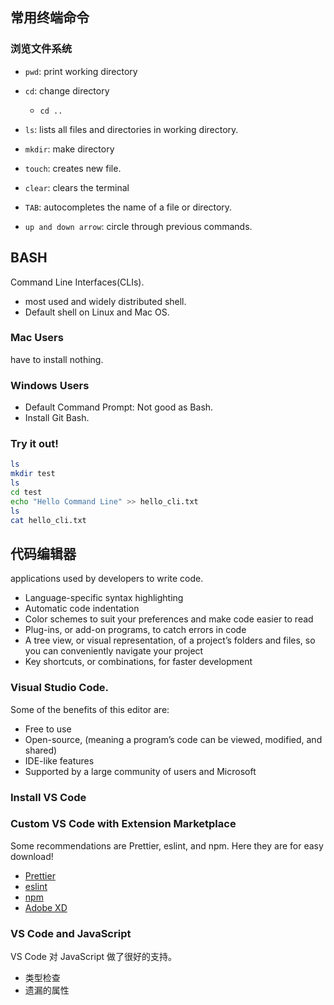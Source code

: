 ## 常用终端命令

### 浏览文件系统

- `pwd`: print working directory
- `cd`: change directory
	+ `cd ..`
- `ls`: lists all files and directories in working directory.
- `mkdir`: make directory
- `touch`: creates new file.

- `clear`: clears the terminal
- `TAB`: autocompletes the name of a file or directory.
- `up and down arrow`: circle through previous commands.


## BASH
Command Line Interfaces(CLIs).
- most used and widely distributed shell.
- Default shell on Linux and Mac OS.

### Mac Users
have to install nothing.

### Windows Users
- Default Command Prompt: Not good as Bash.
- Install Git Bash.

### Try it out!

```bash
ls 
mkdir test
ls
cd test
echo "Hello Command Line" >> hello_cli.txt
ls
cat hello_cli.txt
```

## 代码编辑器
applications used by developers to write code.

- Language-specific syntax highlighting
- Automatic code indentation
- Color schemes to suit your preferences and make code easier to read
- Plug-ins, or add-on programs, to catch errors in code
- A tree view, or visual representation, of a project’s folders and files, so you can conveniently navigate your project
- Key shortcuts, or combinations, for faster development



### Visual Studio Code. 
Some of the benefits of this editor are:

+ Free to use
+ Open-source, (meaning a program’s code can be viewed, modified, and shared)
+ IDE-like features
+ Supported by a large community of users and Microsoft

### Install VS Code


### Custom VS Code with Extension Marketplace
Some recommendations are Prettier, eslint, and npm. Here they are for easy download!
- [Prettier](https://marketplace.visualstudio.com/items?itemName=esbenp.prettier-vscode)
- [eslint](https://marketplace.visualstudio.com/items?itemName=dbaeumer.vscode-eslint)
- [npm](https://marketplace.visualstudio.com/items?itemName=eg2.vscode-npm-script)
- [Adobe XD](https://marketplace.visualstudio.com/items?itemName=Adobe.xd)



### VS Code and JavaScript
VS Code 对 JavaScript 做了很好的支持。
- 类型检查
- 遗漏的属性
